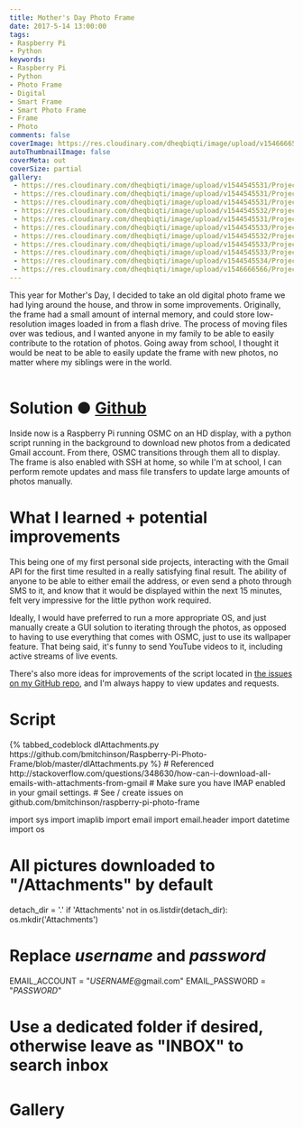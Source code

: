 ```yaml
---
title: Mother's Day Photo Frame
date: 2017-5-14 13:00:00
tags:
- Raspberry Pi
- Python
keywords: 
- Raspberry Pi
- Python
- Photo Frame
- Digital
- Smart Frame
- Smart Photo Frame
- Frame
- Photo
comments: false
coverImage: https://res.cloudinary.com/dheqbiqti/image/upload/v1546666566/Projects/PhotoFrame/photoframe.jpg
autoThumbnailImage: false
coverMeta: out
coverSize: partial
gallery:
 - https://res.cloudinary.com/dheqbiqti/image/upload/v1544545531/Projects/PhotoFrame/IMG_0229.jpg "Original electronics ready to be removed, and replaced with an HD screen"
 - https://res.cloudinary.com/dheqbiqti/image/upload/v1544545531/Projects/PhotoFrame/IMG_0234.jpg "Guts removed"
 - https://res.cloudinary.com/dheqbiqti/image/upload/v1544545531/Projects/PhotoFrame/IMG_0237.jpg "New screen in"
 - https://res.cloudinary.com/dheqbiqti/image/upload/v1544545532/Projects/PhotoFrame/IMG_0250.jpg "Working screen"
 - https://res.cloudinary.com/dheqbiqti/image/upload/v1544545531/Projects/PhotoFrame/IMG_0238.jpg "Attaching buttons"
 - https://res.cloudinary.com/dheqbiqti/image/upload/v1544545533/Projects/PhotoFrame/IMG_0279.jpg "Configuring OSMC on the Pi"
 - https://res.cloudinary.com/dheqbiqti/image/upload/v1544545532/Projects/PhotoFrame/IMG_0275.jpg "Writing the script"
 - https://res.cloudinary.com/dheqbiqti/image/upload/v1544545533/Projects/PhotoFrame/IMG_0281.jpg "Some final testing"
 - https://res.cloudinary.com/dheqbiqti/image/upload/v1544545533/Projects/PhotoFrame/IMG_0290.jpg "Less than ideal skotch tape reassembly"
 - https://res.cloudinary.com/dheqbiqti/image/upload/v1544545534/Projects/PhotoFrame/IMG_0405.jpg "Final placement! Mom loved it"
 - https://res.cloudinary.com/dheqbiqti/image/upload/v1546666566/Projects/PhotoFrame/photoframe.jpg
---
```

This year for Mother's Day, I decided to take an old digital photo frame we had lying around the house, and throw in some improvements. Originally, the frame had a small amount of internal memory, and could store low-resolution images loaded in from a flash drive. The process of moving files over was tedious, and I wanted anyone in my family to be able to easily contribute to the rotation of photos. Going away from school, I thought it would be neat to be able to easily update the frame with new photos, no matter where my siblings were in the world.
</br></br>
<!-- More -->

# Solution ● [Github](github.com/bmitchinson/raspberry-pi-photo-frame)
<p>Inside now is a Raspberry Pi running OSMC on an HD display, with a python script running in the background to download new photos from a dedicated Gmail account. From there, OSMC transitions through them all to display. The frame is also enabled with SSH at home, so while I'm at school, I can perform remote updates and mass file transfers to update large amounts of photos manually.
</p>

# What I learned + potential improvements
<p> This being one of my first personal side projects, interacting with the Gmail API for the first time resulted in a really satisfying final result. The ability of anyone to be able to either email the address, or even send a photo through SMS to it, and know that it would be displayed within the next 15 minutes, felt very impressive for the little python work required.

Ideally, I would have preferred to run a more appropriate OS, and just manually create a GUI solution to iterating through the photos, as opposed to having to use everything that comes with OSMC, just to use its wallpaper feature. That being said, it's funny to send YouTube videos to it, including active streams of live events.

There's also more ideas for improvements of the script located in [the issues on my GitHub repo](https://github.com/bmitchinson/Raspberry-Pi-Photo-Frame/issues), and I'm always happy to view updates and requests. 
</p>

# Script
<div style="height:600px;overflow-y:scroll">
  {% tabbed_codeblock dlAttachments.py https://github.com/bmitchinson/Raspberry-Pi-Photo-Frame/blob/master/dlAttachments.py %}
      <!-- tab python -->
          # Referenced http://stackoverflow.com/questions/348630/how-can-i-download-all-emails-with-attachments-from-gmail
# Make sure you have IMAP enabled in your gmail settings.
# See / create issues on github.com/bmitchinson/raspberry-pi-photo-frame

import sys
import imaplib
import email
import email.header
import datetime
import os

# All pictures downloaded to "/Attachments" by default
detach_dir = '.'
if 'Attachments' not in os.listdir(detach_dir):
    os.mkdir('Attachments')

# Replace *username* and *password*
EMAIL_ACCOUNT = "*USERNAME*@gmail.com"
EMAIL_PASSWORD = "*PASSWORD*"
# Use a dedicated folder if desired, otherwise leave as "INBOX" to search inbox
EMAIL_FOLDER = "INBOX"

try:
    imapSession = imaplib.IMAP4_SSL('imap.gmail.com')
    typ, accountDetails = imapSession.login(EMAIL_ACCOUNT, EMAIL_PASSWORD)
    if typ != 'OK':
        print('Not able to sign in!')
        raise
    imapSession.select('INBOX')
    typ, data = imapSession.search(None, 'ALL')
    if typ != 'OK':
        print('Error searching Inbox.')
        raise
    # Iterating over all emails
    for msgId in data[0].split():
        typ, messageParts = imapSession.fetch(msgId, '(RFC822)')
        if typ != 'OK':
            print('Error fetching mail.')
            raise

        emailBody = messageParts[0][1]
        mail = email.message_from_bytes(emailBody)
        for part in mail.walk():
            if part.get_content_maintype() == 'multipart':
                continue
            if part.get('Content-Disposition') is None:
                continue
            fileName = part.get_filename()

            if bool(fileName):
                filePath = os.path.join(detach_dir, 'Attachments', fileName)
                if not os.path.isfile(filePath) :
                    print(fileName)
                    fp = open(filePath, 'wb')
                    fp.write(part.get_payload(decode=True))
                    fp.close()
    imapSession.close()
    imapSession.logout()
    
except:
    print('Not able to download all attachments.')

      <!-- endtab -->
  {% endtabbed_codeblock %}
</div>

# Gallery

<!-- Gallery -->